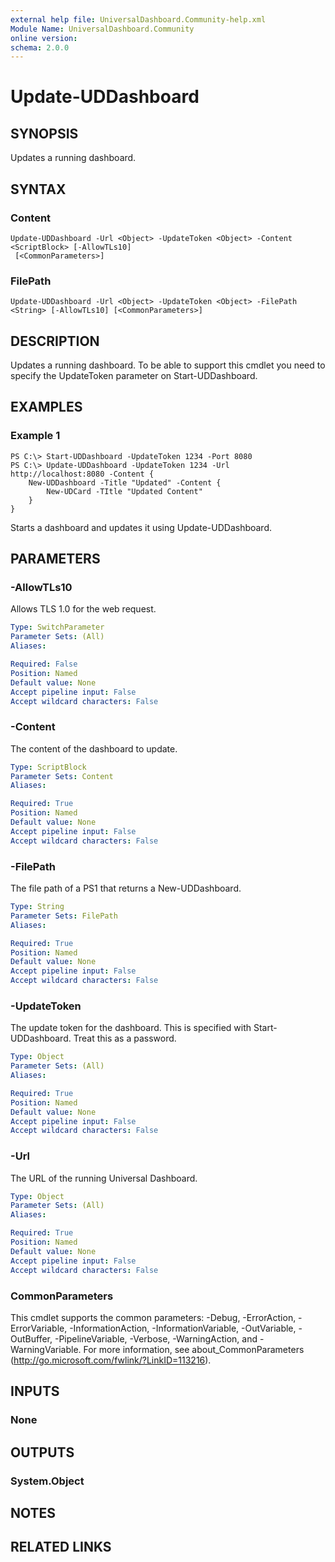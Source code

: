 ```yaml
---
external help file: UniversalDashboard.Community-help.xml
Module Name: UniversalDashboard.Community
online version: 
schema: 2.0.0
---
```


# Update-UDDashboard

## SYNOPSIS
Updates a running dashboard. 

## SYNTAX

### Content
```
Update-UDDashboard -Url <Object> -UpdateToken <Object> -Content <ScriptBlock> [-AllowTLs10]
 [<CommonParameters>]
```

### FilePath
```
Update-UDDashboard -Url <Object> -UpdateToken <Object> -FilePath <String> [-AllowTLs10] [<CommonParameters>]
```

## DESCRIPTION
Updates a running dashboard. To be able to support this cmdlet you need to specify the UpdateToken parameter on Start-UDDashboard. 

## EXAMPLES

### Example 1
```
PS C:\> Start-UDDashboard -UpdateToken 1234 -Port 8080
PS C:\> Update-UDDashboard -UpdateToken 1234 -Url http://localhost:8080 -Content {
    New-UDDashboard -Title "Updated" -Content {
        New-UDCard -TItle "Updated Content"
    }
}
```

Starts a dashboard and updates it using Update-UDDashboard. 

## PARAMETERS

### -AllowTLs10
Allows TLS 1.0 for the web request. 

```yaml
Type: SwitchParameter
Parameter Sets: (All)
Aliases: 

Required: False
Position: Named
Default value: None
Accept pipeline input: False
Accept wildcard characters: False
```

### -Content
The content of the dashboard to update. 

```yaml
Type: ScriptBlock
Parameter Sets: Content
Aliases: 

Required: True
Position: Named
Default value: None
Accept pipeline input: False
Accept wildcard characters: False
```

### -FilePath
The file path of a PS1 that returns a New-UDDashboard.

```yaml
Type: String
Parameter Sets: FilePath
Aliases: 

Required: True
Position: Named
Default value: None
Accept pipeline input: False
Accept wildcard characters: False
```

### -UpdateToken
The update token for the dashboard. This is specified with Start-UDDashboard. Treat this as a password. 

```yaml
Type: Object
Parameter Sets: (All)
Aliases: 

Required: True
Position: Named
Default value: None
Accept pipeline input: False
Accept wildcard characters: False
```

### -Url
The URL of the running Universal Dashboard. 

```yaml
Type: Object
Parameter Sets: (All)
Aliases: 

Required: True
Position: Named
Default value: None
Accept pipeline input: False
Accept wildcard characters: False
```

### CommonParameters
This cmdlet supports the common parameters: -Debug, -ErrorAction, -ErrorVariable, -InformationAction, -InformationVariable, -OutVariable, -OutBuffer, -PipelineVariable, -Verbose, -WarningAction, and -WarningVariable. For more information, see about_CommonParameters (http://go.microsoft.com/fwlink/?LinkID=113216).

## INPUTS

### None

## OUTPUTS

### System.Object

## NOTES

## RELATED LINKS

